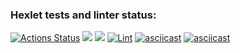 ### Hexlet tests and linter status:
[![Actions Status](https://github.com/Pavelvl21/frontend-project-lvl1/workflows/hexlet-check/badge.svg)](https://github.com/Pavelvl21/frontend-project-lvl1/actions)
<a href="https://codeclimate.com/github/codeclimate/codeclimate/maintainability"><img src="https://api.codeclimate.com/v1/badges/a99a88d28ad37a79dbf6/maintainability" /></a>
<a href="https://codeclimate.com/github/codeclimate/codeclimate/test_coverage"><img src="https://api.codeclimate.com/v1/badges/a99a88d28ad37a79dbf6/test_coverage" /></a>
[![Lint](https://github.com/Pavelvl21/frontend-project-lvl1/actions/workflows/eslint.yml/badge.svg)](https://github.com/Pavelvl21/frontend-project-lvl1/actions/workflows/eslint.yml)
[![asciicast](https://asciinema.org/a/LevyLtdWFSi412PnPbcyMyGwJ.svg)](https://asciinema.org/a/LevyLtdWFSi412PnPbcyMyGwJ)
[![asciicast](https://asciinema.org/a/sMi4Sd1o2dPyiQ41t5uE6aZON.svg)](https://asciinema.org/a/sMi4Sd1o2dPyiQ41t5uE6aZON)